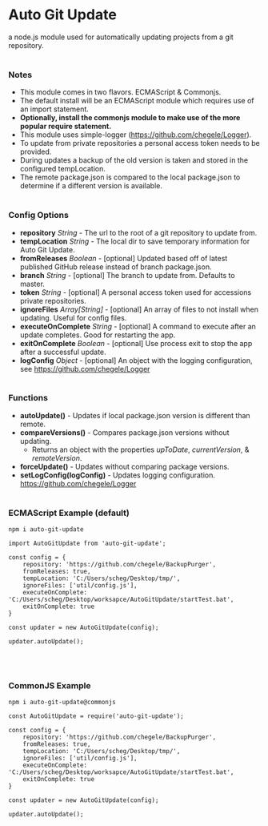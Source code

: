 
# Auto Git Update
a node.js module used for automatically updating projects from a git repository. 
<br><br>

### Notes
 - This module comes in two flavors. ECMAScript & Commonjs.
 - The default install will be an ECMAScript module which requires use of an import statement. 
 - __Optionally, install the commonjs module to make use of the more popular require statement.__
 - This module uses simple-logger (https://github.com/chegele/Logger).
 - To update from private repositories a personal access token needs to be provided. 
 - During updates a backup of the old version is taken and stored in the configured tempLocation.
 - The remote package.json is compared to the local package.json to determine if a different version is available. 
<br><br>

### Config Options
 - **repository** *String* - The url to the root of a git repository to update from.
 - **tempLocation** *String* - The local dir to save temporary information for Auto Git Update.
 - **fromReleases** *Boolean* - [optional] Updated based off of latest published GitHub release instead of branch package.json.
 - **branch** *String* - [optional] The branch to update from. Defaults to master.
 - **token** *String* - [optional] A personal access token used for accessions private repositories. 
 - **ignoreFiles** *Array[String]* - [optional] An array of files to not install when updating. Useful for config files. 
 - **executeOnComplete** *String* - [optional] A command to execute after an update completes. Good for restarting the app.
 - **exitOnComplete** *Boolean* - [optional] Use process exit to stop the app after a successful update.
 - **logConfig** *Object* - [optional] An object with the logging configuration, see https://github.com/chegele/Logger
<br><br>

### Functions
 - **autoUpdate()** - Updates if local package.json version is different than remote.
 - **compareVersions()** - Compares package.json versions without updating.
   - Returns an object with the properties *upToDate*, *currentVersion*, & *remoteVersion*.
 - **forceUpdate()** - Updates without comparing package versions.
 - **setLogConfig(logConfig)** - Updates logging configuration. https://github.com/chegele/Logger
<br><br>

### ECMAScript Example (default)
```
npm i auto-git-update
```
```
import AutoGitUpdate from 'auto-git-update';

const config = {
    repository: 'https://github.com/chegele/BackupPurger',
    fromReleases: true,
    tempLocation: 'C:/Users/scheg/Desktop/tmp/',
    ignoreFiles: ['util/config.js'],
    executeOnComplete: 'C:/Users/scheg/Desktop/worksapce/AutoGitUpdate/startTest.bat',
    exitOnComplete: true
}

const updater = new AutoGitUpdate(config);

updater.autoUpdate();
```
<br><br>

### CommonJS Example
```
npm i auto-git-update@commonjs
```
```
const AutoGitUpdate = require('auto-git-update');

const config = {
    repository: 'https://github.com/chegele/BackupPurger',
    fromReleases: true,
    tempLocation: 'C:/Users/scheg/Desktop/tmp/',
    ignoreFiles: ['util/config.js'],
    executeOnComplete: 'C:/Users/scheg/Desktop/worksapce/AutoGitUpdate/startTest.bat',
    exitOnComplete: true
}

const updater = new AutoGitUpdate(config);

updater.autoUpdate();
```
